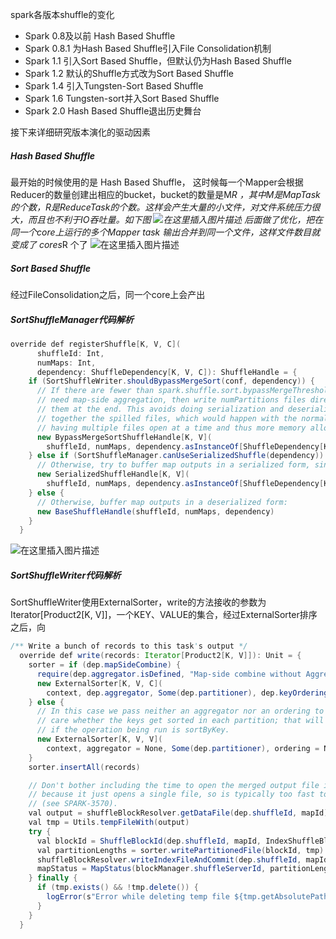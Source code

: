 spark各版本shuffle的变化
+ Spark 0.8及以前 Hash Based Shuffle
+ Spark 0.8.1 为Hash Based Shuffle引入File Consolidation机制
+ Spark 1.1 引入Sort Based Shuffle，但默认仍为Hash Based Shuffle
+ Spark 1.2 默认的Shuffle方式改为Sort Based Shuffle
+ Spark 1.4 引入Tungsten-Sort Based Shuffle
+ Spark 1.6 Tungsten-sort并入Sort Based Shuffle
+ Spark 2.0 Hash Based Shuffle退出历史舞台

接下来详细研究版本演化的驱动因素
##### Hash Based Shuffle
最开始的时候使用的是 Hash Based Shuffle， 这时候每一个Mapper会根据Reducer的数量创建出相应的bucket，bucket的数量是M*R ，其中M是MapTask的个数，R是ReduceTask的个数。这样会产生大量的小文件，对文件系统压力很大，而且也不利于IO吞吐量。如下图
![在这里插入图片描述](https://img-blog.csdnimg.cn/202010181758324.png?x-oss-process=image/watermark,type_ZmFuZ3poZW5naGVpdGk,shadow_10,text_aHR0cHM6Ly9ibG9nLmNzZG4ubmV0L3UwMTE2MjQxNTc=,size_16,color_FFFFFF,t_70#pic_center)
后面做了优化，把在同一个core上运行的多个Mapper task 输出合并到同一个文件，这样文件数目就变成了 cores*R 个了
![在这里插入图片描述](https://img-blog.csdnimg.cn/20201018175926246.png?x-oss-process=image/watermark,type_ZmFuZ3poZW5naGVpdGk,shadow_10,text_aHR0cHM6Ly9ibG9nLmNzZG4ubmV0L3UwMTE2MjQxNTc=,size_16,color_FFFFFF,t_70#pic_center)
##### Sort Based Shuffle
经过FileConsolidation之后，同一个core上会产出



##### SortShuffleManager代码解析
```java
override def registerShuffle[K, V, C](
      shuffleId: Int,
      numMaps: Int,
      dependency: ShuffleDependency[K, V, C]): ShuffleHandle = {
    if (SortShuffleWriter.shouldBypassMergeSort(conf, dependency)) {
      // If there are fewer than spark.shuffle.sort.bypassMergeThreshold partitions and we don't
      // need map-side aggregation, then write numPartitions files directly and just concatenate
      // them at the end. This avoids doing serialization and deserialization twice to merge
      // together the spilled files, which would happen with the normal code path. The downside is
      // having multiple files open at a time and thus more memory allocated to buffers.
      new BypassMergeSortShuffleHandle[K, V](
        shuffleId, numMaps, dependency.asInstanceOf[ShuffleDependency[K, V, V]])
    } else if (SortShuffleManager.canUseSerializedShuffle(dependency)) {
      // Otherwise, try to buffer map outputs in a serialized form, since this is more efficient:
      new SerializedShuffleHandle[K, V](
        shuffleId, numMaps, dependency.asInstanceOf[ShuffleDependency[K, V, V]])
    } else {
      // Otherwise, buffer map outputs in a deserialized form:
      new BaseShuffleHandle(shuffleId, numMaps, dependency)
    }
  }
  ```
 ![在这里插入图片描述](https://img-blog.csdnimg.cn/20201019211555650.png#pic_center)

##### SortShuffleWriter代码解析
SortShuffleWriter使用ExternalSorter，write的方法接收的参数为Iterator[Product2[K, V]]，一个KEY、VALUE的集合，经过ExternalSorter排序之后，向
```java
/** Write a bunch of records to this task's output */
  override def write(records: Iterator[Product2[K, V]]): Unit = {
    sorter = if (dep.mapSideCombine) {
      require(dep.aggregator.isDefined, "Map-side combine without Aggregator specified!")
      new ExternalSorter[K, V, C](
        context, dep.aggregator, Some(dep.partitioner), dep.keyOrdering, dep.serializer)
    } else {
      // In this case we pass neither an aggregator nor an ordering to the sorter, because we don't
      // care whether the keys get sorted in each partition; that will be done on the reduce side
      // if the operation being run is sortByKey.
      new ExternalSorter[K, V, V](
        context, aggregator = None, Some(dep.partitioner), ordering = None, dep.serializer)
    }
    sorter.insertAll(records)

    // Don't bother including the time to open the merged output file in the shuffle write time,
    // because it just opens a single file, so is typically too fast to measure accurately
    // (see SPARK-3570).
    val output = shuffleBlockResolver.getDataFile(dep.shuffleId, mapId)
    val tmp = Utils.tempFileWith(output)
    try {
      val blockId = ShuffleBlockId(dep.shuffleId, mapId, IndexShuffleBlockResolver.NOOP_REDUCE_ID)
      val partitionLengths = sorter.writePartitionedFile(blockId, tmp)
      shuffleBlockResolver.writeIndexFileAndCommit(dep.shuffleId, mapId, partitionLengths, tmp)
      mapStatus = MapStatus(blockManager.shuffleServerId, partitionLengths)
    } finally {
      if (tmp.exists() && !tmp.delete()) {
        logError(s"Error while deleting temp file ${tmp.getAbsolutePath}")
      }
    }
  }
```
